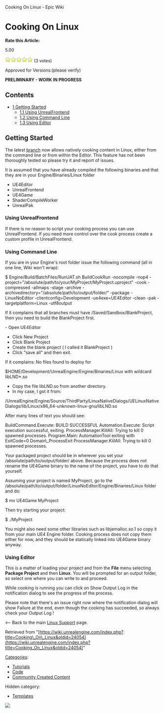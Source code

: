 Cooking On Linux - Epic Wiki                    

Cooking On Linux
================

**Rate this Article:**

5.00

![](/extensions/VoteNY/images/star_on.gif)![](/extensions/VoteNY/images/star_on.gif)![](/extensions/VoteNY/images/star_on.gif)![](/extensions/VoteNY/images/star_on.gif)![](/extensions/VoteNY/images/star_on.gif) (3 votes)

Approved for Versions:(please verify)

**PRELIMINARY - WORK IN PROGRESS**

  

Contents
--------

*   [1 Getting Started](#Getting_Started)
    *   [1.1 Using UnrealFrontend](#Using_UnrealFrontend)
    *   [1.2 Using Command Line](#Using_Command_Line)
    *   [1.3 Using Editor](#Using_Editor)

Getting Started
---------------

The latest [branch](https://github.com/EpicGames/UnrealEngine) now allows natively cooking content in Linux, either from the command line or from within the Editor. This feature has not been thoroughly tested so please try it and report of issues.

It is assumed that you have already compiled the following binaries and that they are in your Engine/Binaries/Linux folder

*   UE4Editor
*   UnrealFrontend
*   UE4Game
*   ShaderCompileWorker
*   UnrealPak

### Using UnrealFrontend

If there is no reason to script your cooking process you can use UnrealFrontend. If you need more control over the cook process create a custom profile in UnrealFrontend.

### Using Command Line

If you are in your Engine's root folder issue the following command (all in one line, Wiki won't wrap):

$ Engine/Build/BatchFiles/RunUAT.sh BuildCookRun -nocompile -nop4 -project="/absolute/path/to/your/MyProject/MyProject.uproject" -cook -compressed 
-allmaps -stage -archive -archivedirectory="/absolute/path/to/output/folder/" -package -LinuxNoEditor -clientconfig=Development -ue4exe=UE4Editor -clean 
-pak -targetplatform=Linux -utf8output

If it complains that all branches must have /Saved/Sandbox/BlankProject, then you need to build the BlankProject first.

\- Open UE4Editor
- Click New Project
- Click Blank Project
- Create the blank project ( I called it BlankProject )
- Click "save all" and then exit.

If it complains: No files found to deploy for

$HOME/Development/UnrealEngine/Engine/Binaries/Linux with wildcard libLND\*.so
- Copy the file libLND.so from another directory. 
- In my case, I got it from: 

/UnrealEngine/Engine/Source/ThirdParty/LinuxNativeDialogs/UELinuxNativeDialogs/lib/Linux/x86\_64-unknown-linux-gnu/libLND.so

After many lines of text you should see:

<SNIP>
BuildCommand.Execute: BUILD SUCCESSFUL
Automation.Execute: Script execution successful, exiting.
ProcessManager.KillAll: Trying to kill 0 spawned processes.
Program.Main: AutomationTool exiting with ExitCode=0
Domain\_ProcessExit
ProcessManager.KillAll: Trying to kill 0 spawned processes.

Your packaged project should be in wherever you set your /absolute/path/to/output/folder/ above. Because the process does not rename the UE4Game binary to the name of the project, you have to do that yourself.

Assuming your project is named MyProject, go to the /absolute/path/to/output/folder/LinuxNoEditor/Engine/Binaries/Linux folder and do:

$ mv UE4Game MyProject

Then try starting your project:

$ ./MyProject

You might also need some other libraries such as libjemalloc.so.1 so copy it from your main UE4 Engine folder. Cooking process does not copy them either for now, and they should be statically linked into UE4Game binary anyway.

### Using Editor

This is a matter of loading your project and from the **File** menu selecting **Package Project** and then **Linux**. You will be prompted for an output folder, so select one where you can write to and proceed.

While cooking is running you can click on Show Output Log in the notification dialog to see the progress of the process.

Please note that there's an issue right now where the notification dialog will show Failure at the end, even though the cooking has succeeded, so always check your Output Log !

<-- Back to the main [Linux Support](/Linux_Support "Linux Support") page.

Retrieved from "[https://wiki.unrealengine.com/index.php?title=Cooking\_On\_Linux&oldid=24054](https://wiki.unrealengine.com/index.php?title=Cooking_On_Linux&oldid=24054)"

[Categories](/Special:Categories "Special:Categories"):

*   [Tutorials](/Category:Tutorials "Category:Tutorials")
*   [Code](/Category:Code "Category:Code")
*   [Community Created Content](/Category:Community_Created_Content "Category:Community Created Content")

Hidden category:

*   [Templates](/Category:Templates "Category:Templates")

  ![](https://tracking.unrealengine.com/track.png)
